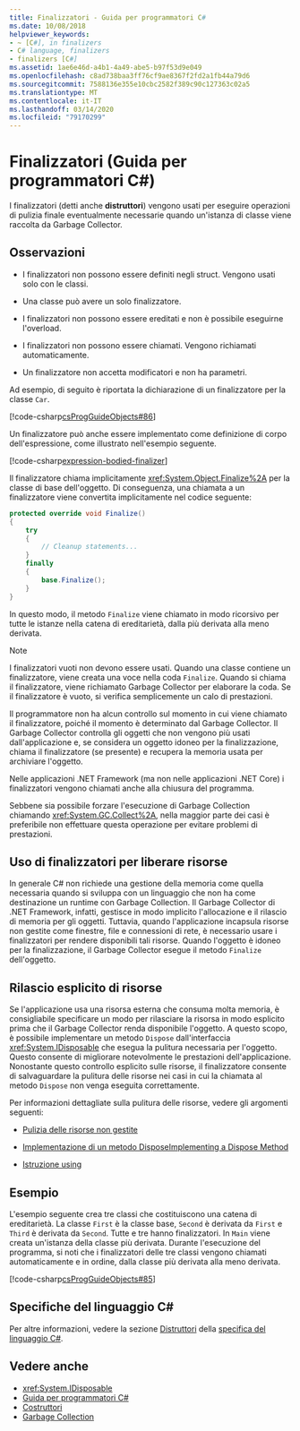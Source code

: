```yaml
---
title: Finalizzatori - Guida per programmatori C#
ms.date: 10/08/2018
helpviewer_keywords:
- ~ [C#], in finalizers
- C# language, finalizers
- finalizers [C#]
ms.assetid: 1ae6e46d-a4b1-4a49-abe5-b97f53d9e049
ms.openlocfilehash: c8ad738baa3ff76cf9ae8367f2fd2a1fb44a79d6
ms.sourcegitcommit: 7588136e355e10cbc2582f389c90c127363c02a5
ms.translationtype: MT
ms.contentlocale: it-IT
ms.lasthandoff: 03/14/2020
ms.locfileid: "79170299"
---
```

# <a name="finalizers-c-programming-guide"></a>Finalizzatori (Guida per programmatori C#)
I finalizzatori (detti anche **distruttori**) vengono usati per eseguire operazioni di pulizia finale eventualmente necessarie quando un'istanza di classe viene raccolta da Garbage Collector.  
  
## <a name="remarks"></a>Osservazioni  
  
- I finalizzatori non possono essere definiti negli struct. Vengono usati solo con le classi.  
  
- Una classe può avere un solo finalizzatore.  
  
- I finalizzatori non possono essere ereditati e non è possibile eseguirne l'overload.  
  
- I finalizzatori non possono essere chiamati. Vengono richiamati automaticamente.  
  
- Un finalizzatore non accetta modificatori e non ha parametri.  
  
 Ad esempio, di seguito è riportata la dichiarazione di un finalizzatore per la classe `Car`.
  
 [!code-csharp[csProgGuideObjects#86](~/samples/snippets/csharp/VS_Snippets_VBCSharp/csProgGuideObjects/CS/Objects.cs#86)]  

Un finalizzatore può anche essere implementato come definizione di corpo dell'espressione, come illustrato nell'esempio seguente.

[!code-csharp[expression-bodied-finalizer](../../../../samples/snippets/csharp/programming-guide/classes-and-structs/expr-bodied-destructor.cs#1)]  
  
 Il finalizzatore chiama implicitamente <xref:System.Object.Finalize%2A> per la classe di base dell'oggetto. Di conseguenza, una chiamata a un finalizzatore viene convertita implicitamente nel codice seguente:  
  
```csharp  
protected override void Finalize()  
{  
    try  
    {  
        // Cleanup statements...  
    }  
    finally  
    {  
        base.Finalize();  
    }  
}  
```  
  
 In questo modo, il metodo `Finalize` viene chiamato in modo ricorsivo per tutte le istanze nella catena di ereditarietà, dalla più derivata alla meno derivata.  
  
> [!NOTE]
> I finalizzatori vuoti non devono essere usati. Quando una classe contiene un finalizzatore, viene creata una voce nella coda `Finalize`. Quando si chiama il finalizzatore, viene richiamato Garbage Collector per elaborare la coda. Se il finalizzatore è vuoto, si verifica semplicemente un calo di prestazioni.  
  
 Il programmatore non ha alcun controllo sul momento in cui viene chiamato il finalizzatore, poiché il momento è determinato dal Garbage Collector. Il Garbage Collector controlla gli oggetti che non vengono più usati dall'applicazione e, se considera un oggetto idoneo per la finalizzazione, chiama il finalizzatore (se presente) e recupera la memoria usata per archiviare l'oggetto.

 Nelle applicazioni .NET Framework (ma non nelle applicazioni .NET Core) i finalizzatori vengono chiamati anche alla chiusura del programma.
  
 Sebbene sia possibile forzare l'esecuzione di Garbage Collection chiamando <xref:System.GC.Collect%2A>, nella maggior parte dei casi è preferibile non effettuare questa operazione per evitare problemi di prestazioni.  
  
## <a name="using-finalizers-to-release-resources"></a>Uso di finalizzatori per liberare risorse  
 In generale C# non richiede una gestione della memoria come quella necessaria quando si sviluppa con un linguaggio che non ha come destinazione un runtime con Garbage Collection. Il Garbage Collector di .NET Framework, infatti, gestisce in modo implicito l'allocazione e il rilascio di memoria per gli oggetti. Tuttavia, quando l'applicazione incapsula risorse non gestite come finestre, file e connessioni di rete, è necessario usare i finalizzatori per rendere disponibili tali risorse. Quando l'oggetto è idoneo per la finalizzazione, il Garbage Collector esegue il metodo `Finalize` dell'oggetto.  
  
## <a name="explicit-release-of-resources"></a>Rilascio esplicito di risorse  
 Se l'applicazione usa una risorsa esterna che consuma molta memoria, è consigliabile specificare un modo per rilasciare la risorsa in modo esplicito prima che il Garbage Collector renda disponibile l'oggetto. A questo scopo, è possibile implementare un metodo `Dispose` dall'interfaccia <xref:System.IDisposable> che esegua la pulitura necessaria per l'oggetto. Questo consente di migliorare notevolmente le prestazioni dell'applicazione. Nonostante questo controllo esplicito sulle risorse, il finalizzatore consente di salvaguardare la pulitura delle risorse nei casi in cui la chiamata al metodo `Dispose` non venga eseguita correttamente.  
  
 Per informazioni dettagliate sulla pulitura delle risorse, vedere gli argomenti seguenti:  
  
- [Pulizia delle risorse non gestite](../../../standard/garbage-collection/unmanaged.md)  
  
- [Implementazione di un metodo DisposeImplementing a Dispose Method](../../../standard/garbage-collection/implementing-dispose.md)  
  
- [Istruzione using](../../language-reference/keywords/using-statement.md)  
  
## <a name="example"></a>Esempio  
 L'esempio seguente crea tre classi che costituiscono una catena di ereditarietà. La classe `First` è la classe base, `Second` è derivata da `First` e `Third` è derivata da `Second`. Tutte e tre hanno finalizzatori. In `Main` viene creata un'istanza della classe più derivata. Durante l'esecuzione del programma, si noti che i finalizzatori delle tre classi vengono chiamati automaticamente e in ordine, dalla classe più derivata alla meno derivata.  
  
 [!code-csharp[csProgGuideObjects#85](~/samples/snippets/csharp/VS_Snippets_VBCSharp/csProgGuideObjects/CS/Objects.cs#85)]  
  
## <a name="c-language-specification"></a>Specifiche del linguaggio C#  

Per altre informazioni, vedere la sezione [Distruttori](~/_csharplang/spec/classes.md#destructors) della [specifica del linguaggio C#](/dotnet/csharp/language-reference/language-specification/introduction).
  
## <a name="see-also"></a>Vedere anche

- <xref:System.IDisposable>
- [Guida per programmatori C#](../index.md)
- [Costruttori](./constructors.md)
- [Garbage Collection](../../../standard/garbage-collection/index.md)
